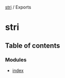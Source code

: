 [stri](README.md) / Exports

# stri

## Table of contents

### Modules

- [index](modules/index.md)
